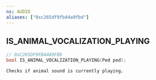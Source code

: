 ```yaml
---
ns: AUDIO
aliases: ["0xc265df9fb44a9fbd"]
---
```

## IS_ANIMAL_VOCALIZATION_PLAYING

```c
// 0xC265DF9FB44A9FBD
bool IS_ANIMAL_VOCALIZATION_PLAYING(Ped ped);
```

```
Checks if animal sound is currently playing.
```

